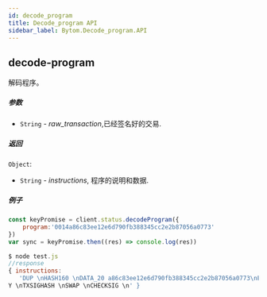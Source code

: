 ```yaml
---
id: decode_program
title: Decode_program API
sidebar_label: Bytom.Decode_program.API
---
```


## decode-program

解码程序。

##### 参数

- `String` - *raw_transaction*,已经签名好的交易.

##### 返回

`Object`:

- `String` - *instructions*, 程序的说明和数据.

##### 例子
```js
const keyPromise = client.status.decodeProgram({
    program:'0014a86c83ee12e6d790fb388345cc2e2b87056a0773'
})
var sync = keyPromise.then((res) => console.log(res)) 
```
```js
$ node test.js
//response
{ instructions:
   'DUP \nHASH160 \nDATA_20 a86c83ee12e6d790fb388345cc2e2b87056a0773\nEQUALVERIF
Y \nTXSIGHASH \nSWAP \nCHECKSIG \n' }

```

